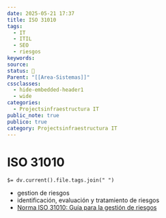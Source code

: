 ```yaml
---
date: 2025-05-21 17:37
title: ISO 31010
tags:
  - IT
  - ITIL
  - SEO
  - riesgos
keywords: 
source: 
status: 📌
Parent: "[[Area-Sistemas]]"
cssclasses:
  - hide-embedded-header1
  - wide
categories:
  - Projectsinfraestructura IT
public_note: true
publico: true
category: Projectsinfraestructura IT
---
```

# ISO 31010
`$= dv.current().file.tags.join(" ")` 

- gestion de riesgos
- identificación, evaluación y tratamiento de riesgos 
- [Norma ISO 31010: Guía para la gestión de riesgos](https://normasiso.org/norma-iso-31010/) 
